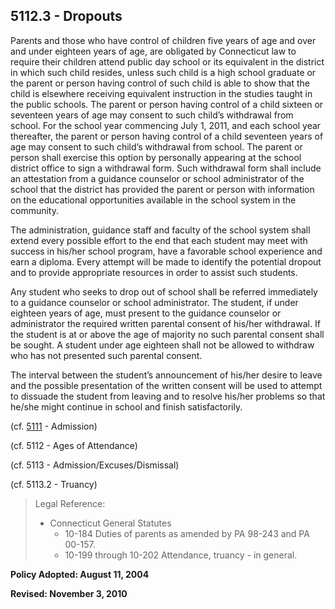 ## 5112.3 - Dropouts

Parents and those who have control of children five years of age and over and under eighteen years of age, are obligated by Connecticut law to require their children attend public day school or its equivalent in the district in which such child resides, unless such child is a high school graduate or the parent or person having control of such child is able to show that the child is elsewhere receiving equivalent instruction in the studies taught in the public schools.  The parent or person having control of a child sixteen or seventeen years of age may consent to such child’s withdrawal from school.  For the school year commencing July 1, 2011, and each school year thereafter, the parent or person having control of a child seventeen years of age may consent to such child’s withdrawal from school. The parent or person shall exercise this option by personally appearing at the school district office to sign a withdrawal form. Such withdrawal form shall include an attestation from a guidance counselor or school administrator of the school that the district has provided the parent or person with information on the educational opportunities available in the school system in the community.

The administration, guidance staff and faculty of the school system shall extend every possible effort to the end that each student may meet with success in his\/her school program, have a favorable school experience and earn a diploma.  Every attempt will be made to identify the potential dropout and to provide appropriate resources in order to assist such students.

Any student who seeks to drop out of school shall be referred immediately to a guidance counselor or school administrator.  The student, if under eighteen years of age, must present to the guidance counselor or administrator the required written parental consent of his\/her withdrawal.  If the student is at or above the age of majority no such parental consent shall be sought.  A student under age eighteen shall not be allowed to withdraw who has not presented such parental consent.

The interval between the student’s announcement of his\/her desire to leave and the possible presentation of the written consent will be used to attempt to dissuade the student from leaving and to resolve his\/her problems so that he\/she might continue in school and finish satisfactorily.

\(cf. [5111](/policies/5000/5111.md) - Admission\)

\(cf. 5112 - Ages of Attendance\)

\(cf. 5113 - Admission\/Excuses\/Dismissal\)

\(cf. 5113.2 - Truancy\)

> Legal Reference:
> 
> * Connecticut General Statutes
>   * 10-184 Duties of parents as amended by PA 98-243 and PA 00-157.
>   * 10-199 through 10-202 Attendance, truancy - in general.

**Policy Adopted:  August 11, 2004**

**Revised:   November 3, 2010**

